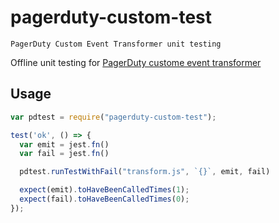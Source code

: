# pagerduty-custom-test
```
PagerDuty Custom Event Transformer unit testing
```

Offline unit testing for [PagerDuty custome event transformer](https://developer.pagerduty.com/docs/events-api-v1/custom-event-transformer/)



## Usage
```js
var pdtest = require("pagerduty-custom-test");

test('ok', () => {
  var emit = jest.fn()
  var fail = jest.fn()

  pdtest.runTestWithFail("transform.js", `{}`, emit, fail)

  expect(emit).toHaveBeenCalledTimes(1);
  expect(fail).toHaveBeenCalledTimes(0);
});
```
